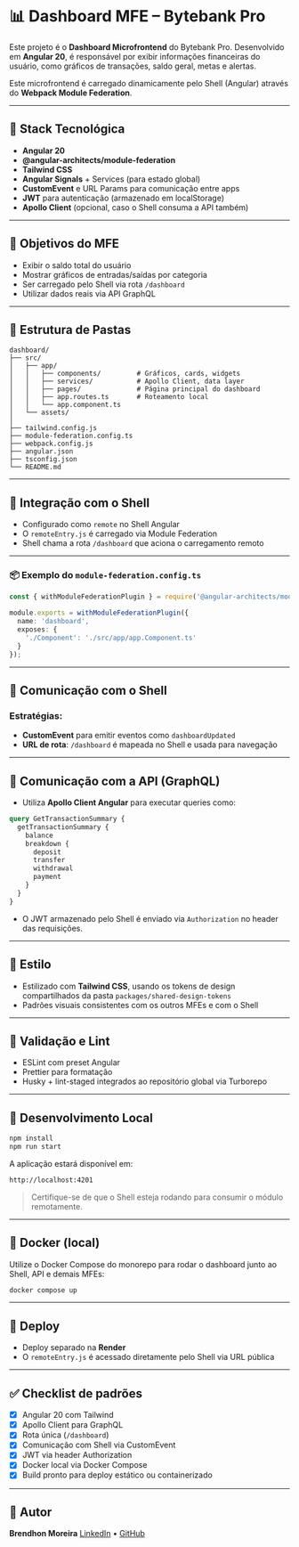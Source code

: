 # 📊 Dashboard MFE – Bytebank Pro

Este projeto é o **Dashboard Microfrontend** do Bytebank Pro. Desenvolvido em **Angular 20**, é responsável por exibir informações financeiras do usuário, como gráficos de transações, saldo geral, metas e alertas.

Este microfrontend é carregado dinamicamente pelo Shell (Angular) através do **Webpack Module Federation**.

---

## 🚀 Stack Tecnológica

- **Angular 20**
- **@angular-architects/module-federation**
- **Tailwind CSS**
- **Angular Signals** + Services (para estado global)
- **CustomEvent** e URL Params para comunicação entre apps
- **JWT** para autenticação (armazenado em localStorage)
- **Apollo Client** (opcional, caso o Shell consuma a API também)

---

## 🧩 Objetivos do MFE

- Exibir o saldo total do usuário
- Mostrar gráficos de entradas/saídas por categoria
- Ser carregado pelo Shell via rota `/dashboard`
- Utilizar dados reais via API GraphQL

---

## 📁 Estrutura de Pastas

```
dashboard/
├── src/
│   ├── app/
│   │   ├── components/         # Gráficos, cards, widgets
│   │   ├── services/           # Apollo Client, data layer
│   │   ├── pages/              # Página principal do dashboard
│   │   ├── app.routes.ts       # Roteamento local
│   │   └── app.component.ts
│   └── assets/
│
├── tailwind.config.js
├── module-federation.config.ts
├── webpack.config.js
├── angular.json
├── tsconfig.json
└── README.md
```

---

## 🔗 Integração com o Shell

- Configurado como `remote` no Shell Angular
- O `remoteEntry.js` é carregado via Module Federation
- Shell chama a rota `/dashboard` que aciona o carregamento remoto

---

### 📦 Exemplo do `module-federation.config.ts`

```ts
const { withModuleFederationPlugin } = require('@angular-architects/module-federation/webpack');

module.exports = withModuleFederationPlugin({
  name: 'dashboard',
  exposes: {
    './Component': './src/app/app.Component.ts'
  }
});
```

---

## 🔌 Comunicação com o Shell

### Estratégias:

- **CustomEvent** para emitir eventos como `dashboardUpdated`
- **URL de rota**: `/dashboard` é mapeada no Shell e usada para navegação

---

## 📡 Comunicação com a API (GraphQL)

- Utiliza **Apollo Client Angular** para executar queries como:

```graphql
query GetTransactionSummary {
  getTransactionSummary {
    balance
    breakdown {
      deposit
      transfer
      withdrawal
      payment
    }
  }
}
```

- O JWT armazenado pelo Shell é enviado via `Authorization` no header das requisições.

---

## 🎨 Estilo

- Estilizado com **Tailwind CSS**, usando os tokens de design compartilhados da pasta `packages/shared-design-tokens`
- Padrões visuais consistentes com os outros MFEs e com o Shell

---

## 🧪 Validação e Lint

- ESLint com preset Angular
- Prettier para formatação
- Husky + lint-staged integrados ao repositório global via Turborepo

---

## 🐳 Desenvolvimento Local

```bash
npm install
npm run start
```

A aplicação estará disponível em:

```bash
http://localhost:4201
```

> Certifique-se de que o Shell esteja rodando para consumir o módulo remotamente.

---

## 🐳 Docker (local)

Utilize o Docker Compose do monorepo para rodar o dashboard junto ao Shell, API e demais MFEs:

```bash
docker compose up
```

---

## 🚀 Deploy

- Deploy separado na **Render**
- O `remoteEntry.js` é acessado diretamente pelo Shell via URL pública

---

## ✅ Checklist de padrões

- [x] Angular 20 com Tailwind
- [x] Apollo Client para GraphQL
- [x] Rota única (`/dashboard`)
- [x] Comunicação com Shell via CustomEvent
- [x] JWT via header Authorization
- [x] Docker local via Docker Compose
- [x] Build pronto para deploy estático ou containerizado

---

## 👥 Autor

**Brendhon Moreira**
[LinkedIn](https://www.linkedin.com/in/brendhon-moreira) • [GitHub](https://github.com/Brendhon)

